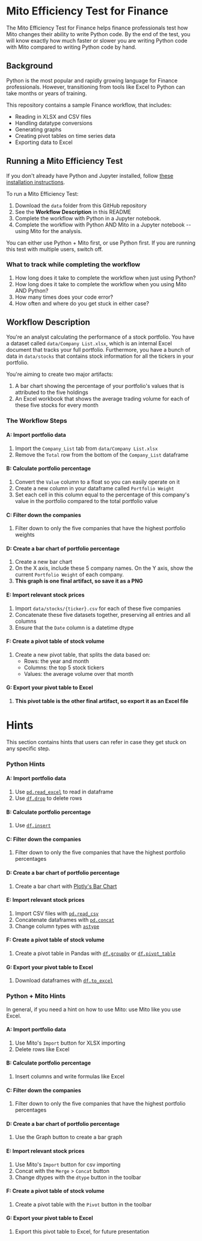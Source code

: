 # Mito Efficiency Test for Finance

The Mito Efficiency Test for Finance helps finance professionals test how Mito changes their ability to write Python code. By the end of the test, you will know exactly how much faster or slower you are writing Python code with Mito compared to writing Python code by hand. 

## Background 

Python is the most popular and rapidly growing language for Finance professionals. However, transitioning from tools like Excel to Python can take months or years of training.

This repository contains a sample Finance workflow, that includes:
- Reading in XLSX and CSV files
- Handling datatype conversions
- Generating graphs
- Creating pivot tables on time series data
- Exporting data to Excel

## Running a Mito Efficiency Test

If you don't already have Python and Jupyter installed, follow [these installation instructions](https://docs.trymito.io/getting-started/installing-mito).

To run a Mito Efficiency Test:
1. Download the `data` folder from this GitHub repository
2. See the **Workflow Description** in this README
3. Complete the workflow with Python in a Jupyter notebook.
4. Complete the workflow with Python AND Mito in a Jupyter notebook -- using Mito for the analysis.

You can either use Python + Mito first, or use Python first. If you are running this test with multiple users, switch off. 

### What to track while completing the workflow
1. How long does it take to complete the workflow when just using Python?
2. How long does it take to complete the workflow when you using Mito AND Python?
3. How many times does your code error?
4. How often and where do you get stuck in either case?

## Workflow Description

You're an analyst calculating the performance of a stock portfolio. You have a dataset called `data/Company List.xlsx`, which is an internal Excel document that tracks your full portfolio. Furthermore, you have a bunch of data in `data/stocks` that contains stock information for all the tickers in your portfolio.

You're aiming to create two major artifacts:
1. A bar chart showing the percentage of your portfolio's values that is attributed to the five holdings
2. An Excel workbook that shows the average trading volume for each of these five stocks for every month

### The Workflow Steps

#### A: Import portfolio data
1. Import the `Company_List` tab from `data/Company List.xlsx`
2. Remove the `Total` row from the bottom of the `Company_List` dataframe

#### B: Calculate portfolio percentage 
1. Convert the `Value` column to a float so you can easily operate on it
2. Create a new column in your dataframe called `Portfolio Weight`
2. Set each cell in this column equal to the percentage of this company's value in the portfolio compared to the total portfolio value

#### C: Filter down the companies 
1. Filter down to only the five companies that have the highest portfolio weights

#### D: Create a bar chart of portfolio percentage
1. Create a new bar chart
2. On the X axis, include these 5 company names. On the Y axis, show the current `Portfolio Weight` of each company. 
3. **This graph is one final artifact, so save it as a PNG**

#### E: Import relevant stock prices
1. Import `data/stocks/{ticker}.csv` for each of these five companies
2. Concatenate these five datasets together, preserving all entries and all columns
3. Ensure that the `Date` column is a datetime dtype

#### F: Create a pivot table of stock volume
1. Create a new pivot table, that splits the data based on:
    - Rows: the year and month
    - Columns: the top 5 stock tickers
    - Values: the average volume over that month

#### G: Export your pivot table to Excel 
1. **This pivot table is the other final artifact, so export it as an Excel file**

# Hints

This section contains hints that users can refer in case they get stuck on any specific step.

### Python Hints

#### A: Import portfolio data
1. Use [`pd.read_excel`](https://pandas.pydata.org/pandas-docs/stable/reference/api/pandas.read_excel.html) to read in dataframe
2. Use [`df.drop`](https://pandas.pydata.org/docs/reference/api/pandas.DataFrame.drop.html) to delete rows

#### B: Calculate portfolio percentage 
1. Use [`df.insert`](https://pandas.pydata.org/docs/reference/api/pandas.DataFrame.insert.html)

#### C: Filter down the companies 
1. Filter down to only the five companies that have the highest portfolio percentages

#### D: Create a bar chart of portfolio percentage
1. Create a bar chart with [Plotly's Bar Chart](https://plotly.com/python/bar-charts/)

#### E: Import relevant stock prices
1. Import CSV files with [`pd.read_csv`](https://pandas.pydata.org/pandas-docs/stable/reference/api/pandas.read_csv.html)
2. Concatenate dataframes with [`pd.concat`](https://pandas.pydata.org/docs/reference/api/pandas.concat.html)
3. Change column types with [`astype`](https://pandas.pydata.org/docs/reference/api/pandas.DataFrame.astype.html)

#### F: Create a pivot table of stock volume
1. Create a pivot table in Pandas with [`df.groupby`](https://pandas.pydata.org/docs/reference/api/pandas.DataFrame.groupby.html) or [`df.pivot_table`](https://pandas.pydata.org/docs/reference/api/pandas.pivot_table.html)

#### G: Export your pivot table to Excel 
1. Download dataframes with [`df.to_excel`](https://pandas.pydata.org/docs/reference/api/pandas.DataFrame.to_excel.html)

### Python + Mito Hints

In general, if you need a hint on how to use Mito: use Mito like you use Excel.

#### A: Import portfolio data
1. Use Mito's `Import` button for XLSX importing
2. Delete rows like Excel

#### B: Calculate portfolio percentage 
1. Insert columns and write formulas like Excel

#### C: Filter down the companies 
1. Filter down to only the five companies that have the highest portfolio percentages

#### D: Create a bar chart of portfolio percentage
1. Use the Graph button to create a bar graph

#### E: Import relevant stock prices
1. Use Mito's `Import` button for csv importing
2. Concat with the `Merge` > `Concat` button
3. Change dtypes with the `dtype` button in the toolbar

#### F: Create a pivot table of stock volume
1. Create a pivot table with the `Pivot` button in the toolbar

#### G: Export your pivot table to Excel 
1. Export this pivot table to Excel, for future presentation



